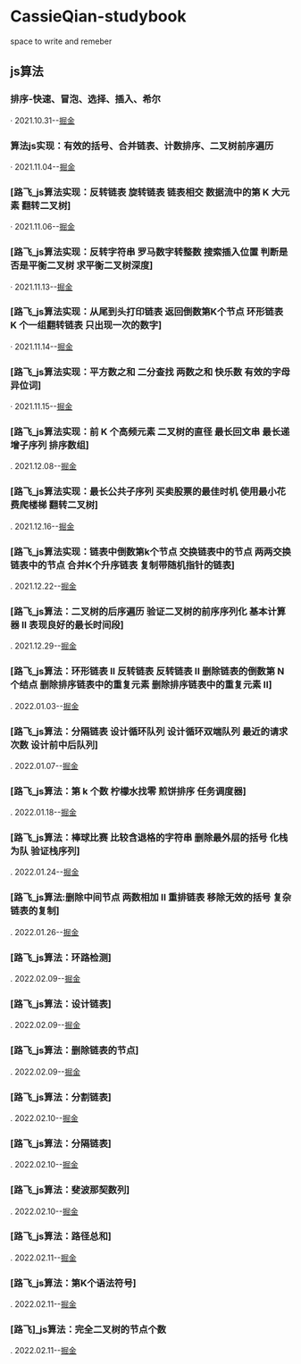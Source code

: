 # CassieQian-studybook
space to write and remeber
## js算法

### 排序-快速、冒泡、选择、插入、希尔
· 2021.10.31--[掘金](https://juejin.cn/post/7024912983633428487)
### 算法js实现：有效的括号、合并链表、计数排序、二叉树前序遍历
· 2021.11.04--[掘金](https://juejin.cn/post/7026651472758734862)
### [路飞_js算法实现：反转链表 旋转链表 链表相交 数据流中的第 K 大元素 翻转二叉树]
· 2021.11.06--[掘金](https://juejin.cn/post/7027681473578680351)
### [路飞_js算法实现：反转字符串 罗马数字转整数 搜索插入位置 判断是否是平衡二叉树 求平衡二叉树深度]
· 2021.11.13--[掘金](https://juejin.cn/post/7029977341270949901)
### [路飞_js算法实现：从尾到头打印链表 返回倒数第K个节点 环形链表 K 个一组翻转链表 只出现一次的数字]
· 2021.11.14--[掘金](https://juejin.cn/post/7030450015428411423)
### [路飞_js算法实现：平方数之和 二分查找 两数之和 快乐数 有效的字母异位词]
· 2021.11.15--[掘金](https://juejin.cn/post/7030733805862256648/)
### [路飞_js算法实现：前 K 个高频元素 二叉树的直径 最长回文串 最长递增子序列 排序数组]
. 2021.12.08--[掘金](https://juejin.cn/post/7039249558232104997)
### [路飞_js算法实现：最长公共子序列 买卖股票的最佳时机 使用最小花费爬楼梯 翻转二叉树]
. 2021.12.16--[掘金](https://juejin.cn/post/7042193624892702756)
### [路飞_js算法实现：链表中倒数第k个节点 交换链表中的节点 两两交换链表中的节点 合并K个升序链表 复制带随机指针的链表]
. 2021.12.22--[掘金](https://juejin.cn/post/7044338476451528717)
### [路飞_js算法：二叉树的后序遍历 验证二叉树的前序序列化 基本计算器 II 表现良好的最长时间段]
. 2021.12.29--[掘金](https://juejin.cn/post/7047119180859981860/)
### [路飞_js算法：环形链表 II 反转链表 反转链表 II 删除链表的倒数第 N 个结点 删除排序链表中的重复元素 删除排序链表中的重复元素 II]
. 2022.01.03--[掘金](https://juejin.cn/post/7048665230913568798/)
### [路飞_js算法：分隔链表 设计循环队列 设计循环双端队列 最近的请求次数 设计前中后队列]
. 2022.01.07--[掘金](https://juejin.cn/post/7050322899772637221/)
### [路飞_js算法：第 k 个数 柠檬水找零 煎饼排序 任务调度器]
. 2022.01.18--[掘金](https://juejin.cn/post/7054371724992708622/)
### [路飞_js算法：棒球比赛 比较含退格的字符串 删除最外层的括号 化栈为队 验证栈序列]
. 2022.01.24--[掘金](https://juejin.cn/post/7056598928879255589/)
### [路飞_js算法:删除中间节点 两数相加 II 重排链表 移除无效的括号 复杂链表的复制]
. 2022.01.26--[掘金](https://juejin.cn/post/7057453594697531423/)
### [路飞_js算法：环路检测]
. 2022.02.09--[掘金](https://juejin.cn/post/7062642693914460196)
### [路飞_js算法：设计链表]
. 2022.02.09--[掘金](https://juejin.cn/post/7062710737000464397)
### [路飞_js算法：删除链表的节点]
. 2022.02.09--[掘金](https://juejin.cn/post/7062714388284702734)
### [路飞_js算法：分割链表]
. 2022.02.10--[掘金](https://juejin.cn/post/7062956689321885733/)
### [路飞_js算法：分隔链表]
. 2022.02.10--[掘金](https://juejin.cn/post/7062985707588943902/)
### [路飞_js算法：斐波那契数列]
. 2022.02.10--[掘金](https://juejin.cn/post/7063014379179999269/)
### [路飞_js算法：路径总和]
. 2022.02.11--[掘金](https://juejin.cn/post/7063285698224209933/)
### [路飞_js算法：第K个语法符号]
. 2022.02.11--[掘金](https://juejin.cn/post/7063286204199862303/)
### [路飞]_js算法：完全二叉树的节点个数
. 2022.02.11--[掘金](https://juejin.cn/post/7063350623109906469/)

